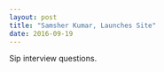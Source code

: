 ```yaml
---
layout: post
title: "Samsher Kumar, Launches Site"
date: 2016-09-19
---
```

Sip interview questions.
